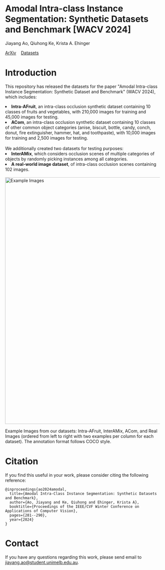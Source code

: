 # Amodal Intra-class Instance Segmentation: Synthetic Datasets and Benchmark [WACV 2024]

Jiayang Ao,  Qiuhong Ke, Krista A. Ehinger

[ArXiv](https://arxiv.org/abs/2303.06596)&nbsp;&nbsp;&nbsp;&nbsp;[Datasets](https://forms.office.com/r/diADGWuLA5)

# Introduction
This repository has released the datasets for the paper "Amodal Intra-class Instance Segmentation: Synthetic Dataset and Benchmark" (WACV 2024), which includes:
<li> <b> Intra-AFruit</b>, an intra-class occlusion synthetic dataset containing 10 classes of fruits and vegetables, with 210,000 images for training and 45,000 images for
testing.</li>
<li> <b> ACom</b>, an intra-class occlusion synthetic dataset containing 10 classes of other common object categories (anise, biscuit, bottle, candy, conch,
donut, fire extinguisher, hammer, hat, and toothpaste), with 10,000 images for training and 2,500 images for
testing. </li>
<br>
We additionally created two datasets for testing purposes:
<li> <b>InterAMix</b>, which considers occlusion scenes of multiple categories of objects by randomly picking instances among all categories.</li> 
<li> <b> A real-world image dataset</b>, of intra-class occlusion scenes containing 102 images.</li>
<br>
<img width="800" alt="Example Images" src="https://github.com/saraao/amodal-dataset/assets/39376629/f3295032-d539-45d6-b96a-b3b7831298eb">

Example Images from our datasets: Intra-AFruit, InterAMix, ACom, and Real Images (ordered from left to right with two examples per column for each dataset). The annotation format follows COCO style. 

# Citation
If you find this useful in your work, please consider citing the following reference:
```
@inproceedings{ao2024amodal,
  title={Amodal Intra-Class Instance Segmentation: Synthetic Datasets and Benchmark},
  author={Ao, Jiayang and Ke, Qiuhong and Ehinger, Krista A},
  booktitle={Proceedings of the IEEE/CVF Winter Conference on Applications of Computer Vision},
  pages={281--290},
  year={2024}
}
```

# Contact
If you have any questions regarding this work, please send email to jiayang.ao@student.unimelb.edu.au.

